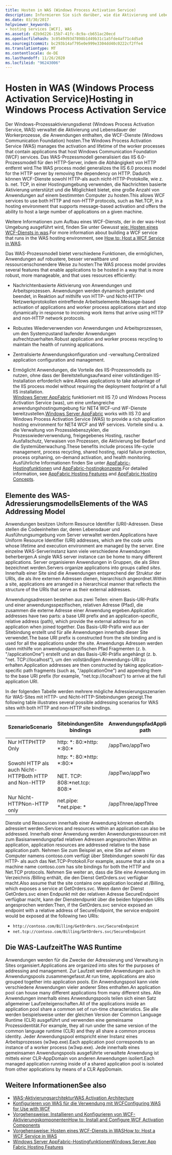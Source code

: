 ```yaml
---
title: Hosten in WAS (Windows Process Activation Service)
description: Informieren Sie sich darüber, wie die Aktivierung und Lebensdauer von Arbeitsprozessen verwaltet, die Anwendungen enthalten, die WCF-Dienste hosten.
ms.date: 03/30/2017
helpviewer_keywords:
- hosting services [WCF], WAS
ms.assetid: d2b9d226-15b7-41fc-8c9a-cb651ac20ecd
ms.openlocfilehash: 3c0549d93d7898b1d49b31c1a5fde4af71c4d5a9
ms.sourcegitcommit: bc293b14af795e0e999e3304dd40c0222cf2ffe4
ms.translationtype: MT
ms.contentlocale: de-DE
ms.lasthandoff: 11/26/2020
ms.locfileid: "96243006"
---
```

# <a name="hosting-in-windows-process-activation-service"></a><span data-ttu-id="a1f0a-103">Hosten in WAS (Windows Process Activation Service)</span><span class="sxs-lookup"><span data-stu-id="a1f0a-103">Hosting in Windows Process Activation Service</span></span>

<span data-ttu-id="a1f0a-104">Der Windows-Prozessaktivierungsdienst (Windows Process Activation Service, WAS) verwaltet die Aktivierung und Lebensdauer der Workerprozesse, die Anwendungen enthalten, die WCF-Dienste (Windows Communication Foundation) hosten.</span><span class="sxs-lookup"><span data-stu-id="a1f0a-104">The Windows Process Activation Service (WAS) manages the activation and lifetime of the worker processes that contain applications that host Windows Communication Foundation (WCF) services.</span></span> <span data-ttu-id="a1f0a-105">Das WAS-Prozessmodell generalisiert das IIS 6.0-Prozessmodell für den HTTP-Server, indem die Abhängigkeit von HTTP entfernt wird.</span><span class="sxs-lookup"><span data-stu-id="a1f0a-105">The WAS process model generalizes the IIS 6.0 process model for the HTTP server by removing the dependency on HTTP.</span></span> <span data-ttu-id="a1f0a-106">Dadurch können WCF-Dienste sowohl HTTP-als auch nicht-HTTP-Protokolle, wie z. b. net. TCP, in einer Hostingumgebung verwenden, die Nachrichten basierte Aktivierung unterstützt und die Möglichkeit bietet, eine große Anzahl von Anwendungen auf einem bestimmten Computer zu hosten.</span><span class="sxs-lookup"><span data-stu-id="a1f0a-106">This allows WCF services to use both HTTP and non-HTTP protocols, such as Net.TCP, in a hosting environment that supports message-based activation and offers the ability to host a large number of applications on a given machine.</span></span>  
  
 <span data-ttu-id="a1f0a-107">Weitere Informationen zum Aufbau eines WCF-Diensts, der in der was-Host Umgebung ausgeführt wird, finden Sie unter Gewusst [wie: Hosten eines WCF-Diensts in was](how-to-host-a-wcf-service-in-was.md).</span><span class="sxs-lookup"><span data-stu-id="a1f0a-107">For more information about building a WCF service that runs in the WAS hosting environment, see [How to: Host a WCF Service in WAS](how-to-host-a-wcf-service-in-was.md).</span></span>  
  
 <span data-ttu-id="a1f0a-108">Das WAS-Prozessmodell bietet verschiedene Funktionen, die ermöglichen, Anwendungen auf robustere, besser verwaltbare und ressourcenschonendere Weise zu hosten:</span><span class="sxs-lookup"><span data-stu-id="a1f0a-108">The WAS process model provides several features that enable applications to be hosted in a way that is more robust, more manageable, and that uses resources efficiently:</span></span>  
  
- <span data-ttu-id="a1f0a-109">Nachrichtenbasierte Aktivierung von Anwendungen und Arbeitsprozessen. Anwendungen werden dynamisch gestartet und beendet, in Reaktion auf mithilfe von HTTP- und Nicht-HTTP-Netzwerkprotokollen eintreffende Arbeitselemente.</span><span class="sxs-lookup"><span data-stu-id="a1f0a-109">Message-based activation of applications and worker process applications start and stop dynamically in response to incoming work items that arrive using HTTP and non-HTTP network protocols.</span></span>  
  
- <span data-ttu-id="a1f0a-110">Robustes Wiederverwenden von Anwendungen und Arbeitsprozessen, um den Systemzustand laufender Anwendungen aufrechtzuerhalten.</span><span class="sxs-lookup"><span data-stu-id="a1f0a-110">Robust application and worker process recycling to maintain the health of running applications.</span></span>  
  
- <span data-ttu-id="a1f0a-111">Zentralisierte Anwendungskonfiguration und -verwaltung.</span><span class="sxs-lookup"><span data-stu-id="a1f0a-111">Centralized application configuration and management.</span></span>  
  
- <span data-ttu-id="a1f0a-112">Ermöglicht Anwendungen, die Vorteile des IIS-Prozessmodells zu nutzen, ohne dass der Bereitstellungsaufwand einer vollständigen IIS-Installation erforderlich wäre.</span><span class="sxs-lookup"><span data-stu-id="a1f0a-112">Allows applications to take advantage of the IIS process model without requiring the deployment footprint of a full IIS installation.</span></span>  
<span data-ttu-id="a1f0a-113">[Windows Server AppFabric](/previous-versions/appfabric/ff384253(v=azure.10)) funktioniert mit IIS 7,0 und Windows Process Activation Service (was), um eine umfangreiche anwendungshostingumgebung für NET4 WCF-und WF-Dienste bereitzustellen.</span><span class="sxs-lookup"><span data-stu-id="a1f0a-113">[Windows Server AppFabric](/previous-versions/appfabric/ff384253(v=azure.10)) works with IIS 7.0 and Windows Process Activation Service (WAS) to provide a rich application hosting environment for NET4 WCF and WF services.</span></span> <span data-ttu-id="a1f0a-114">Vorteile sind u. a. die Verwaltung von Prozesslebenszyklen, die Prozesswiederverwendung, freigegebenes Hosting, rascher Ausfallschutz, Verwaisen von Prozessen, die Aktivierung bei Bedarf und die Systemüberwachung.</span><span class="sxs-lookup"><span data-stu-id="a1f0a-114">These benefits include process life-cycle management, process recycling, shared hosting, rapid failure protection, process orphaning, on-demand activation, and health monitoring.</span></span> <span data-ttu-id="a1f0a-115">Ausführliche Informationen finden Sie unter [AppFabric-Hostingfunktionen](/previous-versions/appfabric/ee677189(v=azure.10)) und [AppFabric-hostingkonzepte](/previous-versions/appfabric/ee677371(v=azure.10)).</span><span class="sxs-lookup"><span data-stu-id="a1f0a-115">For detailed information, see [AppFabric Hosting Features](/previous-versions/appfabric/ee677189(v=azure.10)) and [AppFabric Hosting Concepts](/previous-versions/appfabric/ee677371(v=azure.10)).</span></span>  
  
## <a name="elements-of-the-was-addressing-model"></a><span data-ttu-id="a1f0a-116">Elemente des WAS-Adressierungsmodells</span><span class="sxs-lookup"><span data-stu-id="a1f0a-116">Elements of the WAS Addressing Model</span></span>  

 <span data-ttu-id="a1f0a-117">Anwendungen besitzen Uniform Resource Identifier (URI)-Adressen. Diese stellen die Codeeinheiten dar, deren Lebensdauer und Ausführungsumgebung vom Server verwaltet werden.</span><span class="sxs-lookup"><span data-stu-id="a1f0a-117">Applications have Uniform Resource Identifier (URI) addresses, which are the code units whose lifetime and execution environment are managed by the server.</span></span> <span data-ttu-id="a1f0a-118">Eine einzelne WAS-Serverinstanz kann viele verschiedene Anwendungen beherbergen.</span><span class="sxs-lookup"><span data-stu-id="a1f0a-118">A single WAS server instance can be home to many different applications.</span></span> <span data-ttu-id="a1f0a-119">Server organisieren Anwendungen in Gruppen, die als *Sites* bezeichnet werden.</span><span class="sxs-lookup"><span data-stu-id="a1f0a-119">Servers organize applications into groups called *sites*.</span></span> <span data-ttu-id="a1f0a-120">Innerhalb einer Site sind die Anwendungen entsprechend der Struktur der URIs, die als ihre externen Adressen dienen, hierarchisch angeordnet.</span><span class="sxs-lookup"><span data-stu-id="a1f0a-120">Within a site, applications are arranged in a hierarchical manner that reflects the structure of the URIs that serve as their external addresses.</span></span>  
  
 <span data-ttu-id="a1f0a-121">Anwendungsadressen bestehen aus zwei Teilen: einem Basis-URI-Präfix und einer anwendungsspezifischen, relativen Adresse (Pfad), die zusammen die externe Adresse einer Anwendung ergeben.</span><span class="sxs-lookup"><span data-stu-id="a1f0a-121">Application addresses have two parts: a base URI prefix and an application-specific, relative address (path), which provide the external address for an application when joined together.</span></span> <span data-ttu-id="a1f0a-122">Das Basis-URI-Präfix wird aus der Sitebindung erstellt und für alle Anwendungen innerhalb dieser Site verwendet.</span><span class="sxs-lookup"><span data-stu-id="a1f0a-122">The base URI prefix is constructed from the site binding and is used for all the applications under the site.</span></span> <span data-ttu-id="a1f0a-123">Anwendungs Adressen werden dann mithilfe von anwendungsspezifischen Pfad Fragmenten (z. b. "/applicationOne") erstellt und an das Basis-URI-Präfix angehängt (z. b. "net. TCP://localhost"), um den vollständigen Anwendungs-URI zu erhalten.</span><span class="sxs-lookup"><span data-stu-id="a1f0a-123">Application addresses are then constructed by taking application-specific path fragments (such as, "/applicationOne") and appending them to the base URI prefix (for example, "net.tcp://localhost") to arrive at the full application URI.</span></span>  
  
 <span data-ttu-id="a1f0a-124">In der folgenden Tabelle werden mehrere mögliche Adressierungsszenarien für WAS-Sites mit HTTP- und Nicht-HTTP-Sitebindungen gezeigt.</span><span class="sxs-lookup"><span data-stu-id="a1f0a-124">The following table illustrates several possible addressing scenarios for WAS sites with both HTTP and non-HTTP site bindings.</span></span>  
  
|<span data-ttu-id="a1f0a-125">Szenario</span><span class="sxs-lookup"><span data-stu-id="a1f0a-125">Scenario</span></span>|<span data-ttu-id="a1f0a-126">Sitebindungen</span><span class="sxs-lookup"><span data-stu-id="a1f0a-126">Site bindings</span></span>|<span data-ttu-id="a1f0a-127">Anwendungspfad</span><span class="sxs-lookup"><span data-stu-id="a1f0a-127">Application path</span></span>|<span data-ttu-id="a1f0a-128">Basis-URIs der Anwendung</span><span class="sxs-lookup"><span data-stu-id="a1f0a-128">Base application URIs</span></span>|  
|--------------|-------------------|----------------------|---------------------------|  
|<span data-ttu-id="a1f0a-129">Nur HTTP</span><span class="sxs-lookup"><span data-stu-id="a1f0a-129">HTTP Only</span></span>|<span data-ttu-id="a1f0a-130">http: \*: 80:\*</span><span class="sxs-lookup"><span data-stu-id="a1f0a-130">http: \*:80:\*</span></span>|<span data-ttu-id="a1f0a-131">/appTwo</span><span class="sxs-lookup"><span data-stu-id="a1f0a-131">/appTwo</span></span>|`http://localhost/appTwo/`|  
|<span data-ttu-id="a1f0a-132">Sowohl HTTP als auch Nicht-HTTP</span><span class="sxs-lookup"><span data-stu-id="a1f0a-132">Both HTTP and Non-HTTP</span></span>|<span data-ttu-id="a1f0a-133">http: \*: 80:\*</span><span class="sxs-lookup"><span data-stu-id="a1f0a-133">http: \*:80:\*</span></span><br /><br /> <span data-ttu-id="a1f0a-134">NET. TCP: 808:\*</span><span class="sxs-lookup"><span data-stu-id="a1f0a-134">net.tcp: 808:\*</span></span>|<span data-ttu-id="a1f0a-135">/appTwo</span><span class="sxs-lookup"><span data-stu-id="a1f0a-135">/appTwo</span></span>|`http://localhost/appTwo/`<br />`net.tcp://localhost/appTwo/`|  
|<span data-ttu-id="a1f0a-136">Nur Nicht-HTTP</span><span class="sxs-lookup"><span data-stu-id="a1f0a-136">Non-HTTP only</span></span>|<span data-ttu-id="a1f0a-137">net.pipe: \*</span><span class="sxs-lookup"><span data-stu-id="a1f0a-137">net.pipe: \*</span></span>|<span data-ttu-id="a1f0a-138">/appThree</span><span class="sxs-lookup"><span data-stu-id="a1f0a-138">/appThree</span></span>|`net.pipe://appThree/`|  
  
 <span data-ttu-id="a1f0a-139">Dienste und Ressourcen innerhalb einer Anwendung können ebenfalls adressiert werden.</span><span class="sxs-lookup"><span data-stu-id="a1f0a-139">Services and resources within an application can also be addressed.</span></span> <span data-ttu-id="a1f0a-140">Innerhalb einer Anwendung werden Anwendungsressourcen mit zum Basisanwendungspfad relativen Adressen angesprochen.</span><span class="sxs-lookup"><span data-stu-id="a1f0a-140">Within an application, application resources are addressed relative to the base application path.</span></span> <span data-ttu-id="a1f0a-141">Nehmen Sie zum Beispiel an, eine Site auf einem Computer namens contoso.com verfügt über Sitebindungen sowohl für das HTTP- als auch das Net.TCP-Protokoll.</span><span class="sxs-lookup"><span data-stu-id="a1f0a-141">For example, assume that a site on a machine name contoso.com has site bindings for both the HTTP and Net.TCP protocols.</span></span> <span data-ttu-id="a1f0a-142">Nehmen Sie weiter an, dass die Site eine Anwendung im Verzeichnis /Billing enthält, die den Dienst GetOrders.svc verfügbar macht.</span><span class="sxs-lookup"><span data-stu-id="a1f0a-142">Also assume that the site contains one application located at /Billing, which exposes a service at GetOrders.svc.</span></span> <span data-ttu-id="a1f0a-143">Wenn dann der Dienst GetOrders.svc einen Endpunkt mit der relativen Adresse SecureEndpoint verfügbar macht, kann der Dienstendpunkt über die beiden folgenden URIs angesprochen werden:</span><span class="sxs-lookup"><span data-stu-id="a1f0a-143">Then, if the GetOrders.svc service exposed an endpoint with a relative address of SecureEndpoint, the service endpoint would be exposed at the following two URIs:</span></span>  
  
- `http://contoso.com/Billing/GetOrders.svc/SecureEndpoint`
- `net.tcp://contoso.com/Billing/GetOrders.svc/SecureEndpoint`
  
## <a name="the-was-runtime"></a><span data-ttu-id="a1f0a-144">Die WAS-Laufzeit</span><span class="sxs-lookup"><span data-stu-id="a1f0a-144">The WAS Runtime</span></span>  

 <span data-ttu-id="a1f0a-145">Anwendungen werden für die Zwecke der Adressierung und Verwaltung in Sites organisiert.</span><span class="sxs-lookup"><span data-stu-id="a1f0a-145">Applications are organized into sites for the purposes of addressing and management.</span></span> <span data-ttu-id="a1f0a-146">Zur Laufzeit werden Anwendungen auch in Anwendungspools zusammengefasst.</span><span class="sxs-lookup"><span data-stu-id="a1f0a-146">At run time, applications are also grouped together into application pools.</span></span> <span data-ttu-id="a1f0a-147">Ein Anwendungspool kann viele verschiedene Anwendungen vieler anderer Sites enthalten.</span><span class="sxs-lookup"><span data-stu-id="a1f0a-147">An application pool can house many different applications from many different sites.</span></span> <span data-ttu-id="a1f0a-148">Alle Anwendungen innerhalb eines Anwendungspools teilen sich einen Satz allgemeiner Laufzeiteigenschaften.</span><span class="sxs-lookup"><span data-stu-id="a1f0a-148">All of the applications inside an application pool share a common set of run-time characteristics.</span></span> <span data-ttu-id="a1f0a-149">Sie alle werden beispielsweise unter der gleichen Version der Common Language Runtime (CLR) ausgeführt und verwenden eine gemeinsame Prozessidentität.</span><span class="sxs-lookup"><span data-stu-id="a1f0a-149">For example, they all run under the same version of the common language runtime (CLR) and they all share a common process identity.</span></span> <span data-ttu-id="a1f0a-150">Jeder Anwendungspool entspricht einer Instanz eines Arbeitsprozesses (w3wp.exe).</span><span class="sxs-lookup"><span data-stu-id="a1f0a-150">Each application pool corresponds to an instance of a worker process (w3wp.exe).</span></span> <span data-ttu-id="a1f0a-151">Jede innerhalb eines gemeinsamen Anwendungspools ausgeführte verwaltete Anwendung ist mittels einer CLR-AppDomain von anderen Anwendungen isoliert.</span><span class="sxs-lookup"><span data-stu-id="a1f0a-151">Each managed application running inside of a shared application pool is isolated from other applications by means of a CLR AppDomain.</span></span>  
  
## <a name="see-also"></a><span data-ttu-id="a1f0a-152">Weitere Informationen</span><span class="sxs-lookup"><span data-stu-id="a1f0a-152">See also</span></span>

- [<span data-ttu-id="a1f0a-153">WAS-Aktivierungsarchitektur</span><span class="sxs-lookup"><span data-stu-id="a1f0a-153">WAS Activation Architecture</span></span>](was-activation-architecture.md)
- [<span data-ttu-id="a1f0a-154">Konfigurieren von WAS für die Verwendung mit WCF</span><span class="sxs-lookup"><span data-stu-id="a1f0a-154">Configuring WAS for Use with WCF</span></span>](configuring-the-wpa--service-for-use-with-wcf.md)
- [<span data-ttu-id="a1f0a-155">Vorgehensweise: Installieren und Konfigurieren von WCF-Aktivierungskomponenten</span><span class="sxs-lookup"><span data-stu-id="a1f0a-155">How to: Install and Configure WCF Activation Components</span></span>](how-to-install-and-configure-wcf-activation-components.md)
- [<span data-ttu-id="a1f0a-156">Vorgehensweise: Hosten eines WCF-Diensts in WAS</span><span class="sxs-lookup"><span data-stu-id="a1f0a-156">How to: Host a WCF Service in WAS</span></span>](how-to-host-a-wcf-service-in-was.md)
- <span data-ttu-id="a1f0a-157">[Windows Server AppFabric-Hostingfunktionen](/previous-versions/appfabric/ee677189(v=azure.10))</span><span class="sxs-lookup"><span data-stu-id="a1f0a-157">[Windows Server App Fabric Hosting Features](/previous-versions/appfabric/ee677189(v=azure.10))</span></span>
